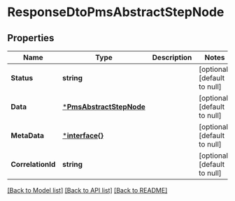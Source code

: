 # ResponseDtoPmsAbstractStepNode

## Properties
Name | Type | Description | Notes
------------ | ------------- | ------------- | -------------
**Status** | **string** |  | [optional] [default to null]
**Data** | [***PmsAbstractStepNode**](PmsAbstractStepNode.md) |  | [optional] [default to null]
**MetaData** | [***interface{}**](interface{}.md) |  | [optional] [default to null]
**CorrelationId** | **string** |  | [optional] [default to null]

[[Back to Model list]](../README.md#documentation-for-models) [[Back to API list]](../README.md#documentation-for-api-endpoints) [[Back to README]](../README.md)

